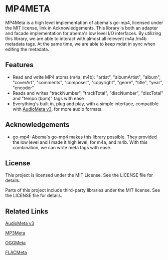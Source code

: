 # MP4META
MP4Meta is a high level implementation of abema's go-mp4, licensed under the MIT license, link in Acknowledgements. 
This library is both an adapter and facade implementation for abema's low level I/O interfaces. By utilizing this library,
we are able to interact with almost all relevent m4a /m4b metadata tags. At the same time, we are able to keep mdat in sync
when editing the metadata.

## Features
- Read and write MP4 atoms (m4a, m4b): "artist", "albumArtist", "album", "coverArt", "comments", "composer", "copyright", "genre", 
"title", "year", "encoder"
- Reads and writes "trackNumber", "trackTotal", "discNumber", "discTotal" and "tempo (bpm)" tags with ease
- Everything's built in, plug and play, with a simple interface, compatible with [AudioMeta v3]("github.com/gcottom/audiometa/v3"),
for more audio formats. 

## Acknowledgements
- [go-mp4](github.com/abema/go-mp4): Abema's go-mp4 makes this library possible. They provided the low level and I made it high level,
for m4a, and m4b. With this combination, we can write meta tags with ease. 

## License
This project is licensed under the MIT License. See the LICENSE file for details.

Parts of this project include third-party libraries under the MIT license. See the LICENSE file for details.

## Related Links
[AudioMeta v3](github.com/gcottom/audiometa/v3)

[MP3Meta](github.com/gcottom/mp3meta)

[OGGMeta](github.com/gcottom/oggmeta)

[FLACMeta](github.com/gcottom/flacmeta)